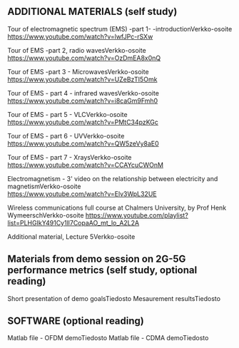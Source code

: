 ## ADDITIONAL MATERIALS (self study)

Tour of electromagnetic spectrum (EMS) -part 1- -introductionVerkko-osoite  
https://www.youtube.com/watch?v=lwfJPc-rSXw

Tour of EMS -part 2, radio wavesVerkko-osoite  
https://www.youtube.com/watch?v=OzDmEA8x0nQ

Tour of EMS -part 3 - MicrowavesVerkko-osoite  
https://www.youtube.com/watch?v=UZeBzTI5Omk

Tour of EMS - part 4 - infrared wavesVerkko-osoite  
https://www.youtube.com/watch?v=i8caGm9Fmh0

Tour of EMS - part 5 - VLCVerkko-osoite  
https://www.youtube.com/watch?v=PMtC34pzKGc

Tour of EMS - part 6 - UVVerkko-osoite  
https://www.youtube.com/watch?v=QW5zeVy8aE0

Tour of EMS - part 7 - XraysVerkko-osoite  
https://www.youtube.com/watch?v=CCAYcuCWOnM

Electromagnetism - 3' video on the relationship between electricity and magnetismVerkko-osoite    
https://www.youtube.com/watch?v=Elv3WpL32UE


Wireless communications full course at Chalmers University, by Prof Henk WymeerschVerkko-osoite
https://www.youtube.com/playlist?list=PLHGIkY491Cy1ll7CopaAO_mt_lo_A2L2A

Additional material, Lecture 5Verkko-osoite

## Materials from demo session on 2G-5G performance metrics (self study, optional reading)  

Short presentation of demo goalsTiedosto
Mesaurement resultsTiedosto


## SOFTWARE (optional reading)

Matlab file - OFDM demoTiedosto
Matlab file - CDMA demoTiedosto 
